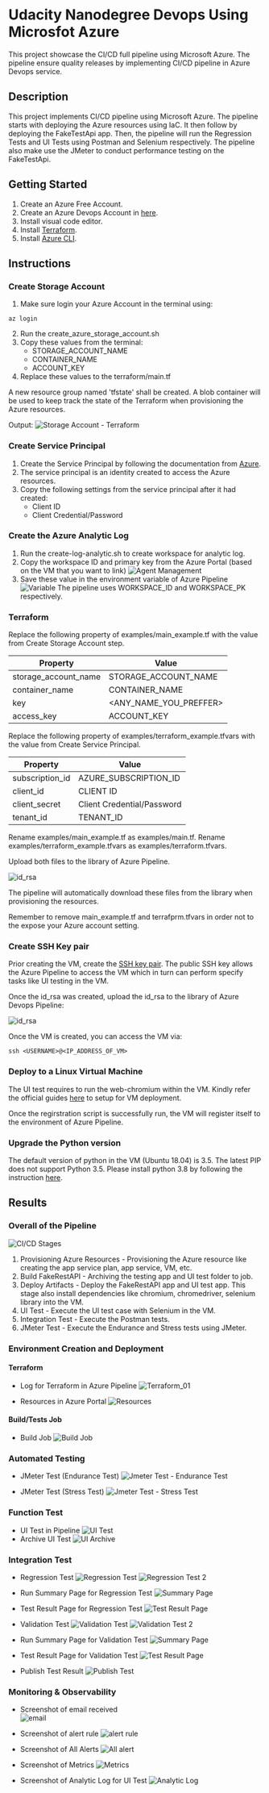 # Udacity Nanodegree Devops Using Microsfot Azure
This project showcase the CI/CD full pipeline using Microsoft Azure. The pipeline ensure quality releases by implementing CI/CD pipeline in Azure Devops service.

## Description
This project implements CI/CD pipeline using Microsoft Azure. The pipeline starts with deploying the Azure resources using IaC. It then follow by deploying the FakeTestApi app. Then, the pipeline will run the Regression Tests and UI Tests using Postman and Selenium respectively. The pipeline also make use the JMeter to conduct performance testing on the FakeTestApi.

## Getting Started
1. Create an Azure Free Account.
2. Create an Azure Devops Account in [here](https://dev.azure.com).
3. Install visual code editor.
4. Install [Terraform](https://learn.hashicorp.com/tutorials/terraform/install-cli).
5. Install [Azure CLI](https://docs.microsoft.com/en-us/cli/azure/install-azure-cli).

## Instructions

### Create Storage Account
1. Make sure login your Azure Account in the terminal using:
```
az login
```
2. Run the create_azure_storage_account.sh
3. Copy these values from the terminal:
    - STORAGE_ACCOUNT_NAME
    - CONTAINER_NAME
    - ACCOUNT_KEY
4. Replace these values to the terraform/main.tf

A new resource group named 'tfstate' shall be created. A blob container will be used to keep track the state of the Terraform when provisioning the Azure resources.

Output:
![Storage Account - Terraform](./screens/01_Terraform.png)

### Create Service Principal
1. Create the Service Principal by following the documentation from [Azure](https://docs.microsoft.com/en-us/azure/active-directory/develop/howto-create-service-principal-portal).
2. The service principal is an identity created to access the Azure resources.
3. Copy the following settings from the service principal after it had created:
    - Client ID
    - Client Credential/Password

### Create the Azure Analytic Log
1. Run the create-log-analytic.sh to create workspace for analytic log.
2. Copy the workspace ID and primary key from the Azure Portal (based on the VM that you want to link)
![Agent Management](./screens/015_Agent_Management.png)
3. Save these value in the environment variable of Azure Pipeline
![Variable](./screens/014_variable.png)
The pipeline uses WORKSPACE_ID and WORKSPACE_PK respectively.


### Terraform
Replace the following property of examples/main_example.tf with the value from Create Storage Account step.

| Property | Value |
| ----------- | ----------- |
| storage_account_name | STORAGE_ACCOUNT_NAME |
| container_name | CONTAINER_NAME |
| key | <ANY_NAME_YOU_PREFFER> |
| access_key | ACCOUNT_KEY |


Replace the following property of examples/terraform_example.tfvars with the value from Create Service Principal.

| Property | Value |
| ----------- | ----------- |
| subscription_id | AZURE_SUBSCRIPTION_ID |
| client_id | CLIENT ID |
| client_secret | Client Credential/Password |
| tenant_id | TENANT_ID |

Rename examples/main_example.tf as examples/main.tf.
Rename examples/terraform_example.tfvars as examples/terraform.tfvars.

Upload both files to the library of Azure Pipeline.

![id_rsa](./screens/01_rsa_upload.png)

The pipeline will automatically download these files from the library when provisioning the resources.

Remember to remove main_example.tf and terrafprm.tfvars in order not to the expose your Azure account setting.


### Create SSH Key pair
Prior creating the VM, create the [SSH key pair](https://docs.microsoft.com/en-us/azure/virtual-machines/linux/mac-create-ssh-keys).
The public SSH key allows the Azure Pipeline to access the VM which in turn can perform specify tasks like UI testing in the VM.

Once the id_rsa was created, upload the id_rsa to the library of Azure Devops Pipeline:

![id_rsa](./screens/01_rsa_upload.png)


Once the VM is created, you can access the VM via:
```
ssh <USERNAME>@<IP_ADDRESS_OF_VM>
```


### Deploy to a Linux Virtual Machine
The UI test requires to run the web-chromium within the VM. Kindly refer the official guides [here](https://docs.microsoft.com/en-us/azure/devops/pipelines/ecosystems/deploy-linux-vm?view=azure-devops&tabs=javascript) to setup for VM deployment.

Once the regirstration script is successfully run, the VM will register itself to the environment of Azure Pipeline.

### Upgrade the Python version
The default version of python in the VM (Ubuntu 18.04) is 3.5. The latest PIP does not support Python 3.5. Please install python 3.8
by following the instruction [here](https://tecadmin.net/install-python-3-8-ubuntu/).

## Results
### Overall of the Pipeline
![CI/CD Stages](./screens/01_CI-CD_Stages.png)

1. Provisioning Azure Resources - Provisioning the Azure resource like creating the app service plan, app service, VM, etc.
2. Build FakeRestAPI - Archiving the testing app and UI test folder to job.
3. Deploy Artifacts - Deploy the FakeRestAPI app and UI test app. This stage also install dependencies like chromium, chromedriver, selenium library into the VM.
4. UI Test - Execute the UI test case with Selenium in the VM.
5. Integration Test - Execute the Postman tests.
6. JMeter Test - Execute the Endurance and Stress tests using JMeter.

### Environment Creation and Deployment

#### Terraform
- Log for Terraform in Azure Pipeline
![Terraform_01](./screens/09_Terraform_01.png)

- Resources in Azure Portal
![Resources](./screens/09_Terraform_02.png)

#### Build/Tests Job
- Build Job
![Build Job](./screens/010_pipeline.png)


### Automated Testing
- JMeter Test (Endurance Test)
![Jmeter Test - Endurance Test](./screens/07_Endurance_Test_02.png)

- JMeter Test (Stress Test)
![Jmeter Test - Stress Test](./screens/07_Stress_Test_02.png)


### Function Test
- UI Test in Pipeline
![UI Test](./screens/02_UI_Test.png)
- Archive UI Test
![UI Archive](./screens/02_UI_Test_Archive.png)

### Integration Test
- Regression Test
![Regression Test](./screens/03_Regression_Test_01.png)
![Regression Test 2](./screens/03_Regression_Test_02.png)

- Run Summary Page for Regression Test
![Summary Page](./screens/05_Publish_Regression_Test_01.png)
- Test Result Page for Regression Test
![Test Result Page](./screens/05_Publish_Regression_Test_02.png)

- Validation Test
![Validation Test](./screens/04_Validation_Test_01.png)
![Validation Test 2](./screens/04_Validation_Test_02.png)

- Run Summary Page for Validation Test
![Summary Page](./screens/06_Publish_Validation_Test_01.png)
- Test Result Page for Validation Test
![Test Result Page](./screens/06_Publish_Validation_Test_02.png)

- Publish Test Result
![Publish Test](./screens/011_Publish_Results.png)


### Monitoring & Observability
- Screenshot of email received <br/>
![email](./screens/012_Email_Alert.png)

- Screenshot of alert rule
![alert rule](./screens/013_AlertRule.png)

- Screenshot of All Alerts
![All alert](./screens/017_Alert_Rule.png)

- Screenshot of Metrics
![Metrics](./screens/018_Metrics.png)

- Screenshot of Analytic Log for UI Test
![Analytic Log](./screens/016_Selenium_log.png)